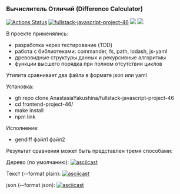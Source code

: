 ### Вычислитель Отличий (Difference Calculator)

[![Actions Status](https://github.com/AnastasiaYakushina/fullstack-javascript-project-46/workflows/hexlet-check/badge.svg)](https://github.com/AnastasiaYakushina/fullstack-javascript-project-46/actions) [![fullstack-javascript-project-46](https://github.com/AnastasiaYakushina/fullstack-javascript-project-46/actions/workflows/fullstack-javascript-project-46.yml/badge.svg)](https://github.com/AnastasiaYakushina/fullstack-javascript-project-46/actions) <a href="https://codeclimate.com/github/AnastasiaYakushina/fullstack-javascript-project-46/maintainability"><img src="https://api.codeclimate.com/v1/badges/0209126ae2847e7a7352/maintainability" /></a> <a href="https://codeclimate.com/github/AnastasiaYakushina/fullstack-javascript-project-46/test_coverage"><img src="https://api.codeclimate.com/v1/badges/0209126ae2847e7a7352/test_coverage" /></a>

В проекте применялись:
- разработка через тестирование (TDD)
- работа с библиотеками: commander, fs, path, lodash, js-yaml
- древовидные структуры данных и рекурсивные алгоритмы
- функции высшего порядка при полном отсутствии циклов

Утилита сравнивает два файла в формате json или yaml

Установка:
- gh repo clone AnastasiaYakushina/fullstack-javascript-project-46
- cd frontend-project-46/
- make install
- npm link

Исполнение:
- gendiff файл1 файл2

Результат сравнения может быть представлен тремя способами:

Дерево (по умолчанию):
[![asciicast](https://asciinema.org/a/590273.svg)](https://asciinema.org/a/590273)

Текcт (--format plain):
[![asciicast](https://asciinema.org/a/590278.svg)](https://asciinema.org/a/590278)

json (--format json):
[![asciicast](https://asciinema.org/a/590281.svg)](https://asciinema.org/a/590281)
